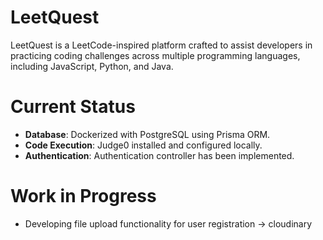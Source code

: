 # LeetQuest

LeetQuest is a LeetCode-inspired platform crafted to assist developers in practicing coding challenges across multiple programming languages, including JavaScript, Python, and Java.

# Current Status
- **Database**: Dockerized with PostgreSQL using Prisma ORM.
- **Code Execution**: Judge0 installed and configured locally.
- **Authentication**: Authentication controller has been implemented.

# Work in Progress
- Developing file upload functionality for user registration -> cloudinary